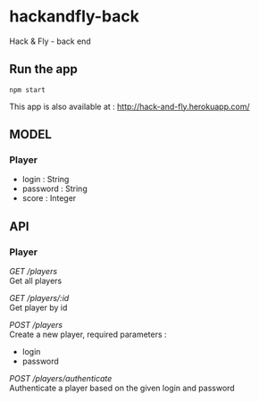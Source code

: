 # hackandfly-back
Hack &amp; Fly - back end

## Run the app
```
npm start
```
This app is also available at : http://hack-and-fly.herokuapp.com/

## MODEL

### Player
- login : String
- password : String
- score : Integer

## API

### Player

*GET /players*<br>
Get all players

*GET /players/:id*<br>
Get player by id

*POST /players*<br>
Create a new player, required parameters :
- login
- password

*POST /players/authenticate*<br>
Authenticate a player based on the given login and password
